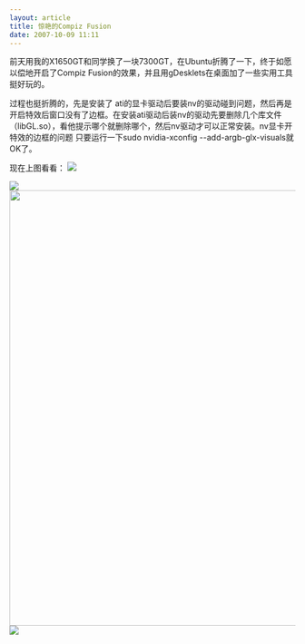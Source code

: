 ```yaml
--- 
layout: article
title: 惊艳的Compiz Fusion
date: 2007-10-09 11:11
---
```

前天用我的X1650GT和同学换了一块7300GT，在Ubuntu折腾了一下，终于如愿以偿地开启了Compiz Fusion的效果，并且用gDesklets在桌面加了一些实用工具挺好玩的。
<!--more-->
过程也挺折腾的，先是安装了 ati的显卡驱动后要装nv的驱动碰到问题，然后再是开启特效后窗口没有了边框。在安装ati驱动后装nv的驱动先要删除几个库文件（libGL.so），看他提示哪个就删除哪个，然后nv驱动才可以正常安装。nv显卡开特效的边框的问题 只要运行一下sudo nvidia-xconfig --add-argb-glx-visuals就OK了。

现在上图看看：
<img SRC="http://www.blogjava.net/images/blogjava_net/maninred/1.jpeg" />

<img SRC="http://www.blogjava.net/images/blogjava_net/maninred/4.jpeg" />

<img SRC="http://www.blogjava.net/images/blogjava_net/maninred/3.jpeg" HEIGHT="768" WIDTH="960" />

<img SRC="http://www.blogjava.net/images/blogjava_net/maninred/2.jpeg" />

